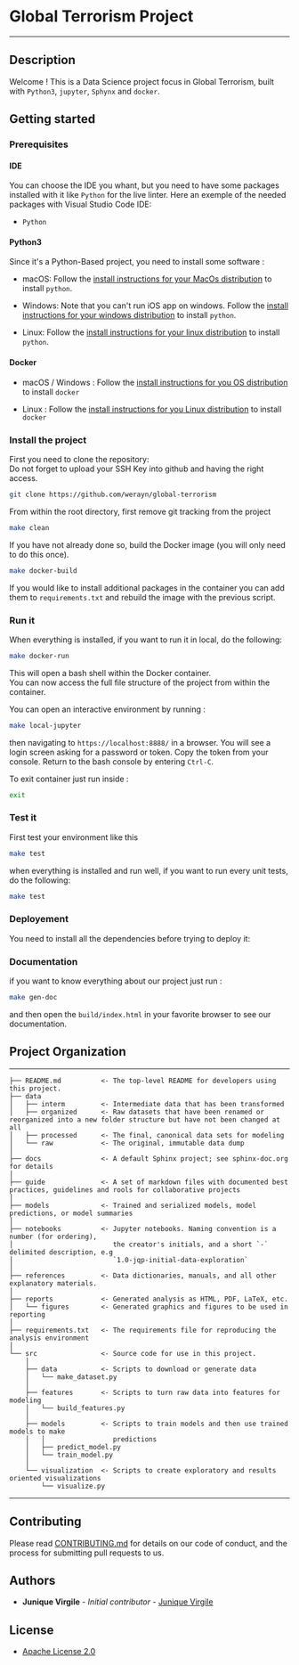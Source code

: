 # Global Terrorism Project
---

## Description

Welcome !
This is a Data Science project focus in Global Terrorism, built with `Python3`, `jupyter`, `Sphynx` and `docker`.

## Getting started

### Prerequisites

#### IDE

You can choose the IDE you whant, but you need to have some packages installed with it like `Python` for the live linter.
Here an exemple of the needed packages with Visual Studio Code IDE:

- `Python`

#### Python3

Since it's a Python-Based project, you need to install some software :

- macOS:
  Follow the [install instructions for your MacOs distribution](https://python/mac) to install `python`.

- Windows:
  Note that you can't run iOS app on windows.
  Follow the [install instructions for your windows distribution](https://python/windows) to install `python`.

- Linux:
  Follow the [install instructions for your linux distribution](https://python/linux) to install `python`.

#### Docker

- macOS / Windows :
    Follow the [install instructions for you OS distribution](https://docs.docker.com/docker-for-windows/install/) to install `docker`

- Linux :
    Follow the [install instructions for you Linux distribution](https://docs.docker.com/install/linux/docker-ce/ubuntu/) to install `docker`

### Install the project

First you need to clone the repository:  
Do not forget to upload your SSH Key into github and having the right access.

```bash
git clone https://github.com/werayn/global-terrorism
```

From within the root directory, first remove git tracking from the project

```bash
make clean
```

If you have not already done so, build the Docker image (you will only need to do this once).

```bash
make docker-build
```

If you would like to install additional packages in the container you can add them to `requirements.txt` and rebuild the image with the previous script.

### Run it

When everything is installed, if you want to run it in local, do the following:

```bash
make docker-run
```

This will open a bash shell within the Docker container.  
You can now access the full file structure of the project from within the container.

You can open an interactive environment by running :

```bash
make local-jupyter
```

then navigating to `https://localhost:8888/` in a browser.
You will see a login screen asking for a password or token.
Copy the token from your console.
Return to the bash console by entering `Ctrl-C`.

To exit container just run inside :

```bash
exit
```

### Test it

First test your environment like this

```bash
make test
```

when everything is installed and run well, if you want to run every unit tests, do the following:

```bash
make test
```

### Deployement

You need to install all the dependencies before trying to deploy it:

### Documentation

if you want to know everything about our project just run :

```bash
make gen-doc
```

and then open the `build/index.html` in your favorite browser to see our documentation.

## Project Organization
------------
    ├── README.md          <- The top-level README for developers using this project.
    ├── data
    │   ├── interm         <- Intermediate data that has been transformed
    │   ├── organized      <- Raw datasets that have been renamed or reorganized into a new folder structure but have not been changed at all      
    │   ├── processed      <- The final, canonical data sets for modeling
    │   └── raw            <- The original, immutable data dump
    │
    ├── docs               <- A default Sphinx project; see sphinx-doc.org for details
    │
    ├── guide              <- A set of markdown files with documented best practices, guidelines and rools for collaborative projects
    │
    ├── models             <- Trained and serialized models, model predictions, or model summaries
    │
    ├── notebooks          <- Jupyter notebooks. Naming convention is a number (for ordering),
    │                         the creator's initials, and a short `-` delimited description, e.g
    │                         `1.0-jqp-initial-data-exploration`
    │
    ├── references         <- Data dictionaries, manuals, and all other explanatory materials.
    │
    ├── reports            <- Generated analysis as HTML, PDF, LaTeX, etc.
    │   └── figures        <- Generated graphics and figures to be used in reporting
    │
    ├── requirements.txt   <- The requirements file for reproducing the analysis environment
    │
    └── src                <- Source code for use in this project.
        │
        ├── data           <- Scripts to download or generate data
        │   └── make_dataset.py
        │
        ├── features       <- Scripts to turn raw data into features for modeling
        │   └── build_features.py
        │
        ├── models         <- Scripts to train models and then use trained models to make
        │   │                 predictions
        │   ├── predict_model.py
        │   └── train_model.py
        │
        └── visualization  <- Scripts to create exploratory and results oriented visualizations
            └── visualize.py
--------

## Contributing

Please read [CONTRIBUTING.md](CONTRIBUTING.md) for details on our code of conduct, and the process for submitting pull requests to us.

## Authors

* **Junique Virgile** - *Initial contributor* - [Junique Virgile](https://github.com/werayn)

## License

- [Apache License 2.0](https://www.apache.org/licenses/LICENSE-2.0)
